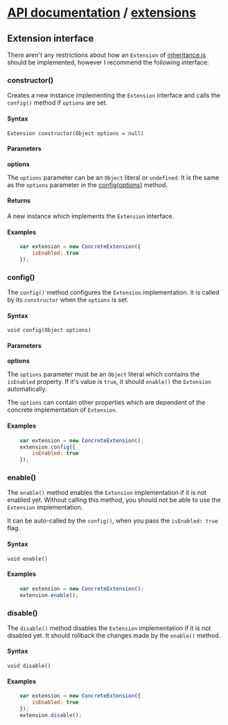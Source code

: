 # [API documentation](../index.md) / [extensions](index.md)

## Extension interface

There aren't any restrictions about how an `Extension` of [inheritance.js](../inheritance/index.md)  should be implemented, however I recommend the following interface:

### <a name="constructor"></a>constructor()

Creates a new instance implementing the `Extension` interface and calls the `config()` method if `options` are set.

#### Syntax

`Extension constructor(Object options = null)`

#### Parameters

**options**

The `options` parameter can be an `Object` literal or `undefined`. It is the same as the `options` parameter in the [config(options)](#config) method.

#### Returns

A new instance which implements the `Extension` interface.

#### Examples

```js
    var extension = new ConcreteExtension({
        isEnabled: true
    });
```

### <a name="config"></a>config()

The `config()` method configures the `Extension` implementation. It is called by its `constructor` when the `options` is set.

#### Syntax

`void config(Object options)`

#### Parameters

**options**

The `options` parameter must be an `Object` literal which contains the `isEnabled` property. If it's value is `true`, it should `enable()` the `Extension` automatically.

The `options` can contain other properties which are dependent of the concrete implementation of `Extension`.

#### Examples

```js
    var extension = new ConcreteExtension();
    extension.config({
        isEnabled: true
    });
```

### <a name="enable"></a>enable()

The `enable()` method enables the `Extension` implementation if it is not enabled yet. Without calling this method, you should not be able to use the `Extension` implementation.

It can be auto-called by the `config()`, when you pass the `isEnabled: true` flag.

#### Syntax

`void enable()`

#### Examples

```js
    var extension = new ConcreteExtension();
    extension.enable();
```

### <a name="disable"></a>disable()

The `disable()` method disables the `Extension` implementation if it is not disabled yet. It should rollback the changes made by the `enable()` method.

#### Syntax

`void disable()`

#### Examples

```js
    var extension = new ConcreteExtension({
        isEnabled: true
    });
    extension.disable();
```